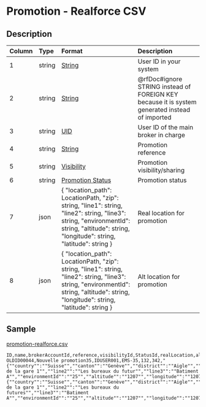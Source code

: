 # Promotion - Realforce CSV

## Description

| Column | Type | Format | Description |
| :--- | :--- | :--- | :--- |
| 1 | string | [String](https://en.wikipedia.org/wiki/String_(computer_science)) | User ID in your system |
| 2 | string | [String](https://en.wikipedia.org/wiki/String_(computer_science)) | @rfDoc#ignore STRING instead of FOREIGN KEY because it is system generated instead of imported |
| 3 | string | [UID](https://en.wikipedia.org/wiki/Unique_identifier) | User ID of the main broker in charge |
| 4 | string | [String](https://en.wikipedia.org/wiki/String_(computer_science)) | Promotion reference |
| 5 | string | [Visibility](../values/visibility_id.md) | Promotion visibility/sharing |
| 6 | string | [Promotion Status](../values/promotion_status_id.md) | Promotion status |
| 7 | json | { "location_path": LocationPath, "zip": string, "line1": string, "line2": string, "line3": string, "environmentId": string, "altitude": string, "longitude": string, "latitude": string } | Real location for promotion |
| 8 | json | { "location_path": LocationPath, "zip": string, "line1": string, "line2": string, "line3": string, "environmentId": string, "altitude": string, "longitude": string, "latitude": string } | Alt location for promotion |

## Sample

[promotion-realforce.csv](../samples/promotion-realforce.csv)
```
ID,name,brokerAccountId,reference,visibilityId,StatusId,realLocation,altLocation
OLDID00044,Nouvelle promotion35,IDUSER001,EMS-35,132,342,"{""country"":""Suisse"",""canton"":""Genève"",""district"":""Aigle"",""zone"":""Genève"",""city"":""Genève"",""quarter"":""Champel"",""zip"":""1207"",""line1"":""Rue de la gare 1"",""line2"":""Les bureaux du futur"",""line3"":""Batiment A"",""environmentId"":""25"",""altitude"":""1207"",""longitude"":""1207"",""latitude"":""1207""}","{""country"":""Suisse"",""canton"":""Genève"",""district"":""Aigle"",""zone"":""Genève"",""city"":""Genève"",""quarter"":""Champel"",""zip"":""1207"",""line1"":""Rue de la gare 1"",""line2"":""Les bureaux du futures"",""line3"":""Batiment A"",""environmentId"":""25"",""altitude"":""1207"",""longitude"":""1207"",""latitude"":""1207""}"
```
